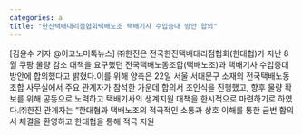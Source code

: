 ```yaml
---
categories: a
title: "한진택배대리점협회택배노조 택배기사 수입증대 방안 합의"
---
```

[김윤수 기자 @이코노미톡뉴스] ㈜한진은 전국한진택배대리점협회(한대협)가 지난 8월 쿠팡 물량 감소 대책을 요구했던 전국택배노동조합(택배노조)과 택배기사 수입증대 방안에 합의했다고 밝혔다.이를 위해 양측은 22일 서울 서대문구 소재의 전국택배노동조합 사무실에서 주요 관계자가 참석한 가운데 합의서 조인식을 진행했고, 향후 물량 확보를 위해 공동으로 노력하고 택배기사의 생계지원 대책을 한시적으로 마련하기로 하였다.㈜한진 관계자는 “한대협과 택배노조의 적극적인 소통과 상호 이해를 통한 금번 합의서 체결을 환영하고 한대협을 통해 적극 지원